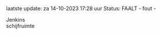 laatste update: 
za 14-10-2023 17:28   uur 
Status: FAALT - fout - 
<div class="service R">Jenkins</div><div class="service R">schijfruimte</div>
